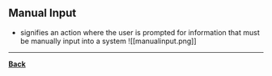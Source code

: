 ## Manual Input
- signifies an action where the user is prompted for information that must be manually input into a system
![[manualinput.png]]
---
**[Back](COMPROGPrelimCh2)**